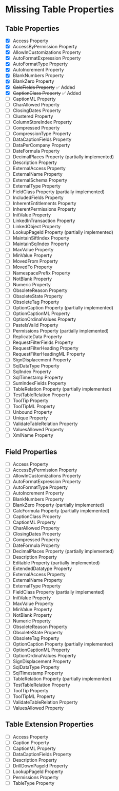 # Missing Table Properties

## Table Properties
- [x] Access Property
- [x] AccessByPermission Property 
- [x] AllowInCustomizations Property
- [x] AutoFormatExpression Property
- [x] AutoFormatType Property
- [x] AutoIncrement Property
- [x] BlankNumbers Property
- [x] BlankZero Property
- [x] ~~CalcFields Property~~ ✅ Added
- [x] ~~CaptionClass Property~~ ✅ Added
- [ ] CaptionML Property
- [ ] CharAllowed Property
- [ ] ClosingDates Property
- [ ] Clustered Property
- [ ] ColumnStoreIndex Property
- [ ] Compressed Property
- [ ] CompressionType Property
- [ ] DataCaptionFields Property
- [ ] DataPerCompany Property
- [ ] DateFormula Property
- [ ] DecimalPlaces Property (partially implemented)
- [ ] Description Property
- [ ] ExternalAccess Property
- [ ] ExternalName Property
- [ ] ExternalSchema Property
- [ ] ExternalType Property
- [ ] FieldClass Property (partially implemented)
- [ ] IncludedFields Property
- [ ] InherentEntitlements Property
- [ ] InherentPermissions Property
- [ ] InitValue Property
- [ ] LinkedInTransaction Property
- [ ] LinkedObject Property
- [ ] LookupPageId Property (partially implemented)
- [ ] MaintainSiftIndex Property
- [ ] MaintainSqlIndex Property
- [ ] MaxValue Property
- [ ] MinValue Property
- [ ] MovedFrom Property
- [ ] MovedTo Property
- [ ] NamespacePrefix Property
- [ ] NotBlank Property
- [ ] Numeric Property
- [ ] ObsoleteReason Property
- [ ] ObsoleteState Property
- [ ] ObsoleteTag Property
- [ ] OptionCaption Property (partially implemented)
- [ ] OptionCaptionML Property
- [ ] OptionOrdinalValues Property
- [ ] PasteIsValid Property
- [ ] Permissions Property (partially implemented)
- [ ] ReplicateData Property
- [ ] RequestFilterFields Property
- [ ] RequestFilterHeading Property
- [ ] RequestFilterHeadingML Property
- [ ] SignDisplacement Property
- [ ] SqlDataType Property
- [ ] SqlIndex Property
- [ ] SqlTimestamp Property
- [ ] SumIndexFields Property
- [ ] TableRelation Property (partially implemented)
- [ ] TestTableRelation Property
- [ ] ToolTip Property
- [ ] ToolTipML Property
- [ ] Unbound Property
- [ ] Unique Property
- [ ] ValidateTableRelation Property
- [ ] ValuesAllowed Property
- [ ] XmlName Property

## Field Properties
- [ ] Access Property
- [ ] AccessByPermission Property
- [ ] AllowInCustomizations Property
- [ ] AutoFormatExpression Property
- [ ] AutoFormatType Property
- [ ] AutoIncrement Property
- [ ] BlankNumbers Property
- [ ] BlankZero Property (partially implemented)
- [ ] CalcFormula Property (partially implemented)
- [ ] CaptionClass Property
- [ ] CaptionML Property
- [ ] CharAllowed Property
- [ ] ClosingDates Property
- [ ] Compressed Property
- [ ] DateFormula Property
- [ ] DecimalPlaces Property (partially implemented)
- [ ] Description Property
- [ ] Editable Property (partially implemented)
- [ ] ExtendedDatatype Property
- [ ] ExternalAccess Property
- [ ] ExternalName Property
- [ ] ExternalType Property
- [ ] FieldClass Property (partially implemented)
- [ ] InitValue Property
- [ ] MaxValue Property
- [ ] MinValue Property
- [ ] NotBlank Property
- [ ] Numeric Property
- [ ] ObsoleteReason Property
- [ ] ObsoleteState Property
- [ ] ObsoleteTag Property
- [ ] OptionCaption Property (partially implemented)
- [ ] OptionCaptionML Property
- [ ] OptionOrdinalValues Property
- [ ] SignDisplacement Property
- [ ] SqlDataType Property
- [ ] SqlTimestamp Property
- [ ] TableRelation Property (partially implemented)
- [ ] TestTableRelation Property
- [ ] ToolTip Property
- [ ] ToolTipML Property
- [ ] ValidateTableRelation Property
- [ ] ValuesAllowed Property

## Table Extension Properties
- [ ] Access Property
- [ ] Caption Property
- [ ] CaptionML Property
- [ ] DataCaptionFields Property
- [ ] Description Property
- [ ] DrillDownPageId Property
- [ ] LookupPageId Property
- [ ] Permissions Property
- [ ] TableType Property
